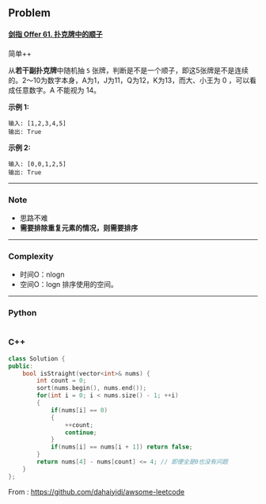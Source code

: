 ## Problem

#### [剑指 Offer 61. 扑克牌中的顺子](https://leetcode.cn/problems/bu-ke-pai-zhong-de-shun-zi-lcof/)

简单++

从**若干副扑克牌**中随机抽 `5` 张牌，判断是不是一个顺子，即这5张牌是不是连续的。2～10为数字本身，A为1，J为11，Q为12，K为13，而大、小王为 0 ，可以看成任意数字。A 不能视为 14。

 

**示例 1:**

```
输入: [1,2,3,4,5]
输出: True
```

 

**示例 2:**

```
输入: [0,0,1,2,5]
输出: True
```

 

------

### Note

- 思路不难
- **需要排除重复元素的情况，则需要排序**

------

### Complexity

- 时间O：nlogn
- 空间O：logn  排序使用的空间。

------

### Python

```python

```

### C++

```C++
class Solution {
public:
    bool isStraight(vector<int>& nums) {
        int count = 0;        
        sort(nums.begin(), nums.end());
        for(int i = 0; i < nums.size() - 1; ++i)
        {
            if(nums[i] == 0)  
            {
                ++count;
                continue;
            }
            if(nums[i] == nums[i + 1]) return false;
        }
        return nums[4] - nums[count] <= 4; // 即便全是0也没有问题
    }
};
```



From : https://github.com/dahaiyidi/awsome-leetcode
